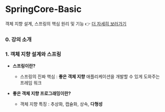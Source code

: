 # SpringCore-Basic 
객체 지향 설계, 스프링의 핵심 원리 및 기능 👉 [더 자세히 보러가기](https://bejewled-hornet-2b8.notion.site/0e8b09a8ad9740d0bfa5595a397ccd2f)

### 0. 강의 소개 
### 1. 객체 지향 설계와 스프링
  * **스프링이란?**
    - 스프링의 진짜 핵심 : **좋은 객체 지향** 애플리케이션을 개발할 수 있게 도와주는 프레임 워크
    
  * **좋은 객체 지향 프로그래밍이란?**
    - 객체 지향 특징 : 추상화, 캡슐화, 상속, **다형성**
  
